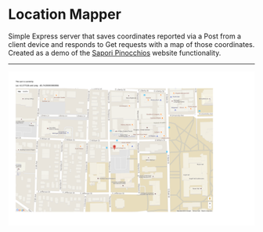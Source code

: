 # Location Mapper
Simple Express server that saves coordinates reported via a Post from a client device and responds to Get requests with a map of those coordinates.  Created as a demo of the [Sapori Pinocchios](https://github.com/jangerhofer/saporiPinocchios) website functionality.

____

![Map page](/screenshot1.png)
